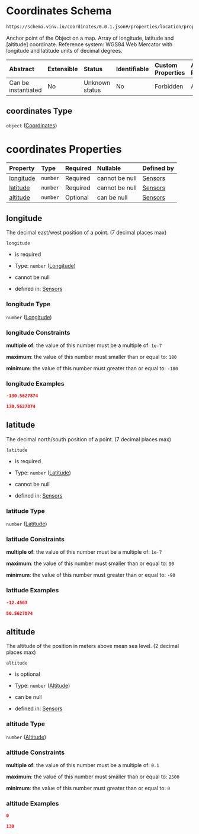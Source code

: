 # Coordinates Schema

```txt
https://schema.vinv.io/coordinates/0.0.1.json#/properties/location/properties/coordinates
```

Anchor point of the Object on a map. Array of longitude, latitude and \[altitude] coordinate. Reference system: WGS84 Web Mercator with longitude and latitude units of decimal degrees.

| Abstract            | Extensible | Status         | Identifiable | Custom Properties | Additional Properties | Access Restrictions | Defined In                                                                                                              |
| :------------------ | :--------- | :------------- | :----------- | :---------------- | :-------------------- | :------------------ | :---------------------------------------------------------------------------------------------------------------------- |
| Can be instantiated | No         | Unknown status | No           | Forbidden         | Allowed               | none                | [dereferenced.doc.json\*](../../../../../vinv-schemas/vinv-tree/out/0.0.1/dereferenced.doc.json "open original schema") |

## coordinates Type

`object` ([Coordinates](dereferenced-properties-location-properties-coordinates.md))

# coordinates Properties

| Property                | Type     | Required | Nullable       | Defined by                                                                                                                                                                                                  |
| :---------------------- | :------- | :------- | :------------- | :---------------------------------------------------------------------------------------------------------------------------------------------------------------------------------------------------------- |
| [longitude](#longitude) | `number` | Required | cannot be null | [Sensors](dereferenced-properties-location-properties-coordinates-properties-longitude.md "https://schema.vinv.io/coordinates/0.0.1.json#/properties/location/properties/coordinates/properties/longitude") |
| [latitude](#latitude)   | `number` | Required | cannot be null | [Sensors](dereferenced-properties-location-properties-coordinates-properties-latitude.md "https://schema.vinv.io/coordinates/0.0.1.json#/properties/location/properties/coordinates/properties/latitude")   |
| [altitude](#altitude)   | `number` | Optional | can be null    | [Sensors](dereferenced-properties-location-properties-coordinates-properties-altitude.md "https://schema.vinv.io/coordinates/0.0.1.json#/properties/location/properties/coordinates/properties/altitude")   |

## longitude

The decimal east/west position of a point. (7 decimal places max)

`longitude`

*   is required

*   Type: `number` ([Longitude](dereferenced-properties-location-properties-coordinates-properties-longitude.md))

*   cannot be null

*   defined in: [Sensors](dereferenced-properties-location-properties-coordinates-properties-longitude.md "https://schema.vinv.io/coordinates/0.0.1.json#/properties/location/properties/coordinates/properties/longitude")

### longitude Type

`number` ([Longitude](dereferenced-properties-location-properties-coordinates-properties-longitude.md))

### longitude Constraints

**multiple of**: the value of this number must be a multiple of: `1e-7`

**maximum**: the value of this number must smaller than or equal to: `180`

**minimum**: the value of this number must greater than or equal to: `-180`

### longitude Examples

```json
-130.5627874
```

```json
130.5627874
```

## latitude

The decimal north/south position of a point. (7 decimal places max)

`latitude`

*   is required

*   Type: `number` ([Latitude](dereferenced-properties-location-properties-coordinates-properties-latitude.md))

*   cannot be null

*   defined in: [Sensors](dereferenced-properties-location-properties-coordinates-properties-latitude.md "https://schema.vinv.io/coordinates/0.0.1.json#/properties/location/properties/coordinates/properties/latitude")

### latitude Type

`number` ([Latitude](dereferenced-properties-location-properties-coordinates-properties-latitude.md))

### latitude Constraints

**multiple of**: the value of this number must be a multiple of: `1e-7`

**maximum**: the value of this number must smaller than or equal to: `90`

**minimum**: the value of this number must greater than or equal to: `-90`

### latitude Examples

```json
-12.4563
```

```json
50.5627874
```

## altitude

The altitude of the position in meters above mean sea level. (2 decimal places max)

`altitude`

*   is optional

*   Type: `number` ([Altitude](dereferenced-properties-location-properties-coordinates-properties-altitude.md))

*   can be null

*   defined in: [Sensors](dereferenced-properties-location-properties-coordinates-properties-altitude.md "https://schema.vinv.io/coordinates/0.0.1.json#/properties/location/properties/coordinates/properties/altitude")

### altitude Type

`number` ([Altitude](dereferenced-properties-location-properties-coordinates-properties-altitude.md))

### altitude Constraints

**multiple of**: the value of this number must be a multiple of: `0.1`

**maximum**: the value of this number must smaller than or equal to: `2500`

**minimum**: the value of this number must greater than or equal to: `0`

### altitude Examples

```json
0
```

```json
130
```
